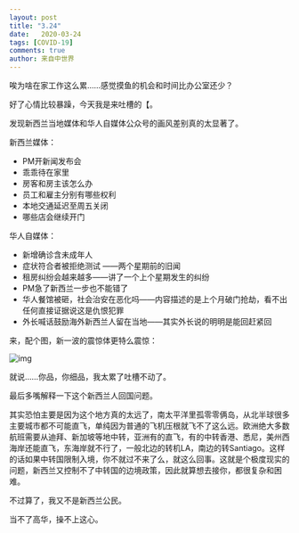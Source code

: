 ```yaml
---
layout: post
title: "3.24"
date:   2020-03-24
tags: [COVID-19]
comments: true
author: 来自中世界
---
```


唉为啥在家工作这么累……感觉摸鱼的机会和时间比办公室还少？


好了心情比较暴躁，今天我是来吐槽的【。

发现新西兰当地媒体和华人自媒体公众号的画风差别真的太显著了。

新西兰媒体：

- PM开新闻发布会
- 乖乖待在家里
- 房客和房主该怎么办
- 员工和雇主分别有哪些权利
- 本地交通延迟至周五关闭
- 哪些店会继续开门

华人自媒体：

- 新增确诊含未成年人
- 症状符合者被拒绝测试 ——两个星期前的旧闻
- 租房纠纷会越来越多——讲了一个上个星期发生的纠纷
- PM急了新西兰一步也不能错了
- 华人餐馆被砸，社会治安在恶化吗——内容描述的是上个月破门抢劫，看不出任何直接证据说这是仇恨犯罪
- 外长喊话鼓励海外新西兰人留在当地——其实外长说的明明是能回赶紧回

来，配个图，新一波的震惊体更特么震惊：

![img](https://wx2.sinaimg.cn/large/66ac53a8ly1gd4yntgmdej20n017t79x.jpg)

就说……你品，你细品，我太累了吐槽不动了。


最后多嘴解释一下这个新西兰人回国问题。

其实恐怕主要是因为这个地方真的太远了，南太平洋里孤零零俩岛，从北半球很多主要城市都不可能直飞，单纯因为普通的飞机压根就飞不了这么远。欧洲绝大多数航班需要从迪拜、新加坡等地中转，亚洲有的直飞，有的中转香港、悉尼，美州西海岸还能直飞，东海岸就不行了，一般北边的转机LA，南边的转Santiago。这样的话如果中转国限制入境，你不就过不来了么，就这么回事。这就是个极度现实的问题，新西兰又控制不了中转国的边境政策，因此就算想去接你，都很复杂和困难。

不过算了，我又不是新西兰公民。

当不了高华，操不上这心。